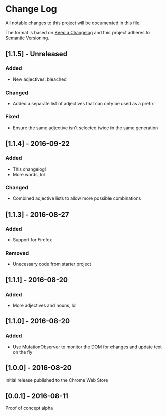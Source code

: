# Change Log
All notable changes to this project will be documented in this file.

The format is based on [Keep a Changelog](http://keepachangelog.com/)
and this project adheres to [Semantic Versioning](http://semver.org/).

## [1.1.5] - Unreleased
### Added
- New adjectives: bleached
### Changed
- Added a separate list of adjectives that can only be used as a prefix
### Fixed
- Ensure the same adjective isn't selected twice in the same generation

## [1.1.4] - 2016-09-22
### Added
- This changelog!
- More words, lol

### Changed
- Combined adjective lists to allow more possible combinations

## [1.1.3] - 2016-08-27
### Added
- Support for Firefox

### Removed
- Unecessary code from starter project

## [1.1.1] - 2016-08-20
### Added
- More adjectives and nouns, lol

## [1.1.0] - 2016-08-20
### Added
- Use MutationObserver to monitor the DOM for changes and update text on the fly

## [1.0.0] - 2016-08-20
Initial release published to the Chrome Web Store

## [0.0.1] - 2016-08-11
Proof of concept alpha
